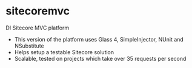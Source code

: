 # sitecoremvc
DI Sitecore MVC platform

- This version of the platform uses Glass 4, SimpleInjector, NUnit and NSubstitute
- Helps setup a testable Sitecore solution
- Scalable, tested on projects which take over 35 requests per second
